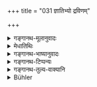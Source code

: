 +++
title = "031 ज्ञातिभ्यो द्रविणम्"

+++

<details><summary>गङ्गानथ-मूलानुवादः</summary>

When one carries away the maiden, after having given, of his own will, as much wealth as the (he?) can to the kinsmen, as well as to the bride herself, this is called the “Āsura” form.—(31).
</details>

<details><summary>मेधातिथिः</summary>

**ज्ञातिभ्यः** कन्याया एव पित्रादिभ्यः **कन्यायै च** स्त्रीधनं **दत्वा कन्याया आप्रदानम्** आनयनम् **आसुरो** विवाहः । **स्वाच्छन्द्यात्** स्वेच्छातः, न शास्त्रत इत्य् आर्षाद् भेदम् आह । तत्र हि शास्त्रं नियामकम् अस्ति "एकं गोमिथुनम्" इति । इह तु कन्याया रूपसौभाग्यादिगुणापेक्षं छन्दः ॥ ३.३१ ॥
</details>

<details><summary>गङ्गानथ-भाष्यानुवादः</summary>

‘*Kinsmen*.’—the father and other relations of the bride.

‘*As* *well as to the bride*;’—*i.e*., by way of ‘dowry.’

The compound ‘*Kanyāpradāna*’ is to be expounded as ‘*Kanyāyāḥ āpradānam*’—the meaning being ‘the carrying away of the maiden.’ This constitutes the ‘*Āsura*’ form of marriage.

*Of his own will*;—*i.e*., in any manner he may chose; not according to
rules laid down in the scriptures. This is what distinguishes this from the ‘*Ārṣa*’ form. In the latter, the scripture restricts the gift to ‘a cow and a bull’ only; while in the present case, the ‘*wish*’ of the giver shall depend upon the beauty, the character and such other qualities of the bride.—(31).
</details>

<details><summary>गङ्गानथ-टिप्पन्यः</summary>

This verse is quoted in *Vīramitrodaya* (Saṃskāra, p. 852), where it explains ‘*Āpradānam*’ as *ādānam grahaṇamiti yāvat*, *i.e*., ‘taking’;—and ‘*Svācchandyāt*’ as ‘of his own free will, not in obedience to the wish of the bride’s father,’ his right over her having been created by purchase.

*Smṛtitattva* (I, p. 593) quotes the verse and refers to Kullūka Bhaṭṭa
as explaining ‘*āpradānam*’ as ‘taking of the girl’; and it explains ‘*svācchandyāt*’ as ‘by his own will.’

It is quoted in *Hemādri* (Dana, p. 685);—and in *Smṛticandrikā* (Saṃskāra, p. 229), which explains ‘*āpradānam*’ as ‘*ādānam*’, ‘taking’, and ‘*svācchandyāt*’ as ‘at one’s will’, irrespectively of the willingness or otherwise of the gill, thus differing from the ‘*Gāndharva*’ in which both are willing.
</details>

<details><summary>गङ्गानथ-तुल्य-वाक्यानि</summary>

*Gautama* (4. 11).—‘When the acquiescence of the bride’s guardians is
secured by means of wealth, it is the Āsura form.’

*Baudhāyana* (1.11.7).—‘It is the Āsura which is performed after
satisfying with wealth (the girl and her guardians).’

*Āpastamba-Dharmasūtra* (2.12.1).—‘When one takes away the bride after
having given as much wealth as he can, it is the Āsura form.’

*Vaśiṣṭha* (1.35).—‘When one obtains a girl who has been purchased with
wealth after staking, it is the Mānuṣa form.’ \[Manuṣa is another name for ‘Āsura,’ says the Vīramitrodaya Saṃskāra, p. 853.\]

*Viṣṇu* (24.24).—‘Marriage by purchase is Āsura.’

*Yājñavalkya* (1.61).—‘The Āsura is that which is brought about by the
acceptance of wealth.’

*Āśvalāyana-Gṛhyasūtra* (16.1.6.).—‘When one marries a girl after having
satisfied her with wealth, it is the Āsura form.’

*Paiṭhīnasi* (Vīramitrodaya-Saṃskāra, p. 853).—‘When the parents give
away the girl, selling her for a fee, it is ṭhe Āsura form.’

*Hārīta*. (Do.).—‘When the girl is given away to a man who is suspected,
by other people, of hypocrisy and deceit,—it is the Āsura form.’
</details>

<details><summary>Bühler</summary>

031	When (the bridegroom) receives a maiden, after having given as much wealth as he can afford, to the kinsmen and to the bride herself, according to his own will, that is called the Asura rite.
</details>
